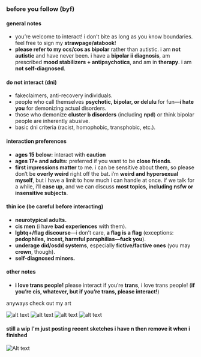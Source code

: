 ### **before you follow (byf)**  

#### **general notes**  
- you’re welcome to interact! i don’t bite as long as you know boundaries. feel free to sign my **strawpage/atabook**!  
- **please refer to my ocs/cos as bipolar** rather than autistic. i am **not autistic** and have never been. i have a **bipolar ii diagnosis**, am prescribed **mood stabilizers + antipsychotics**, and am in **therapy**. i am **not self-diagnosed**.  

#### **do not interact (dni)**  
- fakeclaimers, anti-recovery individuals.  
- people who call themselves **psychotic, bipolar, or delulu** for fun—**i hate you** for demonizing actual disorders.  
- those who demonize **cluster b disorders** (including **npd**) or think bipolar people are inherently abusive.  
- basic dni criteria (racist, homophobic, transphobic, etc.).  

#### **interaction preferences**  
- **ages 15 below:** interact with **caution**
- **ages 17+ and adults:** preferred if you want to be **close friends**.  
- **first impressions matter** to me. i can be sensitive about them, so please don’t be **overly weird** right off the bat. i’m **weird and hypersexual myself**, but i have a limit to how much i can handle at once. if we talk for a while, i’ll **ease up**, and we can discuss **most topics, including nsfw or insensitive subjects**.  

#### **thin ice (be careful before interacting)**  
- **neurotypical adults.**  
- **cis men** (i have **bad experiences** with them).  
- **lgbtq+/flag discourse**—i don’t care, **a flag is a flag** (exceptions: **pedophiles, incest, harmful paraphilias—fuck you**).  
- **underage did/osdd systems**, especially **fictive/factive ones** (you may **crown**, though).  
- **self-diagnosed minors.**  

#### **other notes**  
- **i love trans people!** please interact if you’re **trans**, i love trans people! (**if you’re cis, whatever, but if you’re trans, please interact!**)  

anyways check out my art

![alt text](https://files.catbox.moe/p3im38.png)
![alt text](https://files.catbox.moe/7shorx.png)
![alt text](https://files.catbox.moe/d80ahu.jpg)
![alt text](https://files.catbox.moe/n75jco.png)
#### still a wip I'm just posting recent sketches i have n then remove it when i finished
![Alt text](https://files.catbox.moe/ztam00.jpg)
